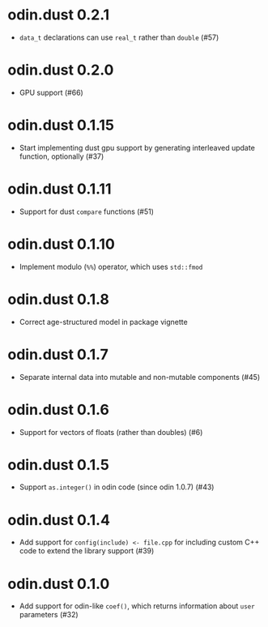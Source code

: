 # odin.dust 0.2.1

* `data_t` declarations can use `real_t` rather than `double` (#57)

# odin.dust 0.2.0

* GPU support (#66)

# odin.dust 0.1.15

* Start implementing dust gpu support by generating interleaved update function, optionally (#37)

# odin.dust 0.1.11

* Support for dust `compare` functions (#51)

# odin.dust 0.1.10

* Implement modulo (`%%`) operator, which uses `std::fmod`

# odin.dust 0.1.8

* Correct age-structured model in package vignette

# odin.dust 0.1.7

* Separate internal data into mutable and non-mutable components (#45)

# odin.dust 0.1.6

* Support for vectors of floats (rather than doubles) (#6)

# odin.dust 0.1.5

* Support `as.integer()` in odin code (since odin 1.0.7) (#43)

# odin.dust 0.1.4

* Add support for `config(include) <- file.cpp` for including custom C++ code to extend the library support (#39)

# odin.dust 0.1.0

* Add support for odin-like `coef()`, which returns information about `user` parameters (#32)
